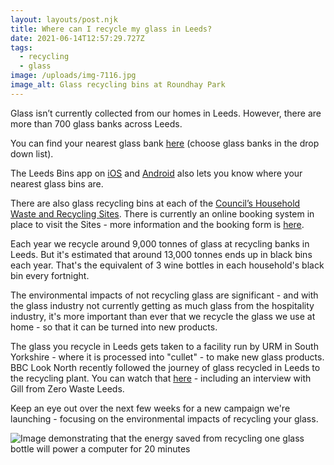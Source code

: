 ```yaml
---
layout: layouts/post.njk
title: Where can I recycle my glass in Leeds?
date: 2021-06-14T12:57:29.727Z
tags:
  - recycling
  - glass
image: /uploads/img-7116.jpg
image_alt: Glass recycling bins at Roundhay Park
---
```

Glass isn’t currently collected from our homes in Leeds. However, there are more than 700 glass banks across Leeds.

You can find your nearest glass bank [here](https://www.leeds.gov.uk/where-i-live) (choose glass banks in the drop down list).

The Leeds Bins app on [iOS](https://apps.apple.com/app/apple-store/id1013036432?pt=2305324&ct=zerowasteleeds-glass-campaign&mt=8) and [Android](https://play.google.com/store/apps/details?id=com.imactivate.bins&referrer=utm_source%3Dzerowasteleeds) also lets you know where your nearest glass bins are.

There are also glass recycling bins at each of the [Council’s Household Waste and Recycling Sites](https://www.leeds.gov.uk/residents/bins-and-recycling/recycling-sites). There is currently an online booking system in place to visit the Sites - more information and the booking form is [here](https://www.leeds.gov.uk/residents/bins-and-recycling/recycling-sites).

Each year we recycle around 9,000 tonnes of glass at recycling banks in Leeds. But it's estimated that around 13,000 tonnes ends up in black bins each year. That's the equivalent of 3 wine bottles in each household's black bin every fortnight.

The environmental impacts of not recycling glass are significant - and with the glass industry not currently getting as much glass from the hospitality industry, it's more important than ever that we recycle the glass we use at home - so that it can be turned into new products.

The glass you recycle in Leeds gets taken to a facility run by URM in South Yorkshire - where it is processed into "cullet" - to make new glass products. BBC Look North recently followed the journey of glass recycled in Leeds to the recycling plant. You can watch that [here](https://www.zerowasteleeds.org.uk/tips/what-happens-next-to-the-glass-i-recycle-in-leeds/) - including an interview with Gill from Zero Waste Leeds.

Keep an eye out over the next few weeks for a new campaign we're launching - focusing on the environmental impacts of recycling your glass.

![Image demonstrating that the energy saved from recycling one glass bottle will power a computer for 20 minutes](/uploads/glass2.gif "Recycling glass is much more energy efficient than making glass from new materials")